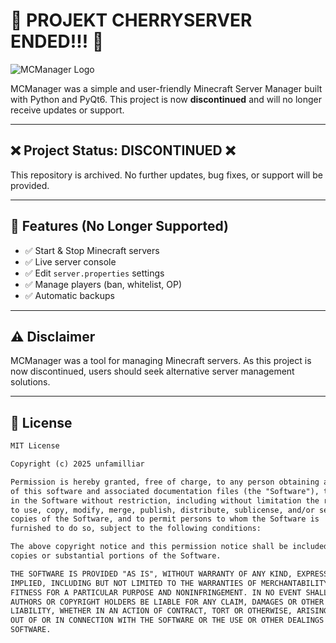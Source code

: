 # 🚨 PROJEKT CHERRYSERVER ENDED!!! 🚨

![MCManager Logo](img/logo.png)

MCManager was a simple and user-friendly Minecraft Server Manager built with Python and PyQt6. This project is now **discontinued** and will no longer receive updates or support.

---

## ❌ Project Status: DISCONTINUED ❌

This repository is archived. No further updates, bug fixes, or support will be provided.

---

## 📌 Features (No Longer Supported)

- ✅ Start & Stop Minecraft servers  
- ✅ Live server console  
- ✅ Edit `server.properties` settings  
- ✅ Manage players (ban, whitelist, OP)  
- ✅ Automatic backups  

---

## ⚠️ Disclaimer

MCManager was a tool for managing Minecraft servers. As this project is now discontinued, users should seek alternative server management solutions.

---

## 📜 License

```txt
MIT License

Copyright (c) 2025 unfamilliar

Permission is hereby granted, free of charge, to any person obtaining a copy
of this software and associated documentation files (the "Software"), to deal
in the Software without restriction, including without limitation the rights
to use, copy, modify, merge, publish, distribute, sublicense, and/or sell
copies of the Software, and to permit persons to whom the Software is
furnished to do so, subject to the following conditions:

The above copyright notice and this permission notice shall be included in all
copies or substantial portions of the Software.

THE SOFTWARE IS PROVIDED "AS IS", WITHOUT WARRANTY OF ANY KIND, EXPRESS OR
IMPLIED, INCLUDING BUT NOT LIMITED TO THE WARRANTIES OF MERCHANTABILITY,
FITNESS FOR A PARTICULAR PURPOSE AND NONINFRINGEMENT. IN NO EVENT SHALL THE
AUTHORS OR COPYRIGHT HOLDERS BE LIABLE FOR ANY CLAIM, DAMAGES OR OTHER
LIABILITY, WHETHER IN AN ACTION OF CONTRACT, TORT OR OTHERWISE, ARISING FROM,
OUT OF OR IN CONNECTION WITH THE SOFTWARE OR THE USE OR OTHER DEALINGS IN THE
SOFTWARE.
